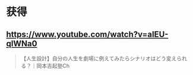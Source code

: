 # 获得

## https://www.youtube.com/watch?v=aIEU-qlWNa0

> 【人生設計】自分の人生を劇場に例えてみたらシナリオはどう変えられる？｜岡本吉起塾Ch 
